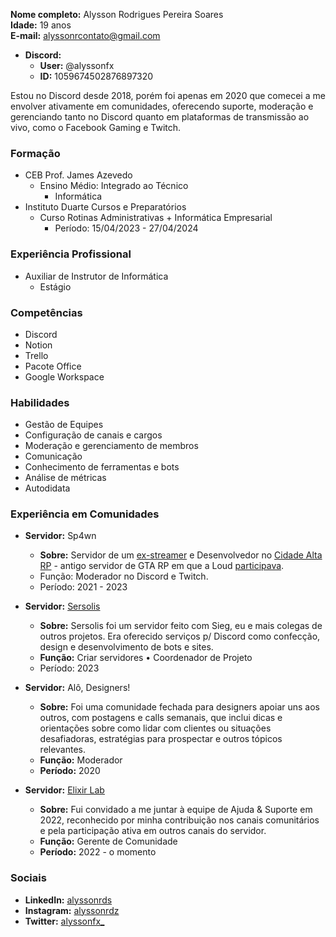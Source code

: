 **Nome completo:** Alysson Rodrigues Pereira Soares
<br>**Idade:** 19 anos
<br>**E-mail:** [alyssonrcontato@gmail.com](mailto:alyssonrcontato@gmail.com)
- **Discord:**
  - **User:** @alyssonfx
  - **ID:** 1059674502876897320

Estou no Discord desde 2018, porém foi apenas em 2020 que comecei a me envolver ativamente em comunidades, oferecendo suporte, moderação e gerenciando tanto no Discord quanto em plataformas de transmissão ao vivo, como o Facebook Gaming e Twitch.

### Formação
- CEB Prof. James Azevedo
  - Ensino Médio: Integrado ao Técnico
    - Informática
- Instituto Duarte Cursos e Preparatórios
  - Curso Rotinas Administrativas + Informática Empresarial
    - Período: 15/04/2023 - 27/04/2024

### Experiência Profissional
- Auxiliar de Instrutor de Informática
  - Estágio

### Competências
- Discord
- Notion
- Trello
- Pacote Office
- Google Workspace

### Habilidades
- Gestão de Equipes
- Configuração de canais e cargos
- Moderação e gerenciamento de membros
- Comunicação
- Conhecimento de ferramentas e bots
- Análise de métricas
- Autodidata


### Experiência em Comunidades
- **Servidor:** Sp4wn
  - **Sobre:** Servidor de um [ex-streamer](https://tiktok.com/@thsp4wn) e Desenvolvedor no [Cidade Alta RP](https://cidadealtarp.com) - antigo servidor de GTA RP em que a Loud [participava](https://ge.globo.com/esports/noticia/gta-5-rp-tudo-sobre-o-servidor-cidade-alta-da-loud.ghtml).
  - Função: Moderador no Discord e Twitch.
  - Período: 2021 - 2023

- **Servidor:** [Sersolis](https://sersolis.netlify.app)
  - **Sobre:** Sersolis foi um servidor feito com Sieg, eu e mais colegas de outros projetos. Era oferecido serviços p/ Discord como confecção, design e desenvolvimento de bots e sites.
  - **Função:** Criar servidores • Coordenador de Projeto
  - Período: 2023


- **Servidor:** Alô, Designers!
  - **Sobre:** Foi uma comunidade fechada para designers apoiar uns aos outros, com postagens e calls semanais, que inclui dicas e orientações sobre como lidar com clientes ou situações desafiadoras, estratégias para prospectar e outros tópicos relevantes.
  - **Função:** Moderador
  - **Período:** 2020

- **Servidor:** [Elixir Lab](https://discord.gg/elixirlab)
  - **Sobre:** Fui convidado a me juntar à equipe de Ajuda & Suporte em 2022, reconhecido por minha contribuição nos canais comunitários e pela participação ativa em outros canais do servidor.
  - **Função:** Gerente de Comunidade
  - **Período:** 2022 - o momento

### Sociais
- **LinkedIn:** [alyssonrds](https://www.linkedin.com/in/alyssonrds)
- **Instagram:** [alyssonrdz](https://instagram.com/alyssonrdz)
- **Twitter:** [alyssonfx_](https://x.com/alyssonfx_)
